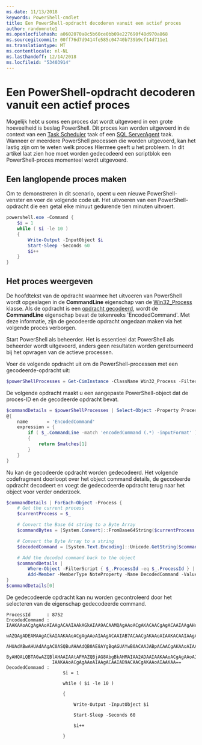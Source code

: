 ```yaml
---
ms.date: 11/13/2018
keywords: PowerShell-cmdlet
title: Een PowerShell-opdracht decoderen vanuit een actief proces
author: randomnote1
ms.openlocfilehash: a0602070a8c5b60ce0bb09e227690f48d970a868
ms.sourcegitcommit: 00ff76d7d9414fe585c04740b739b9cf14d711e1
ms.translationtype: MT
ms.contentlocale: nl-NL
ms.lasthandoff: 12/14/2018
ms.locfileid: "53403914"
---
```

# <a name="decode-a-powershell-command-from-a-running-process"></a>Een PowerShell-opdracht decoderen vanuit een actief proces

Mogelijk hebt u soms een proces dat wordt uitgevoerd in een grote hoeveelheid is beslag PowerShell.
Dit proces kan worden uitgevoerd in de context van een [Task Scheduler][] taak of een [SQL ServerAgent][] taak. Wanneer er meerdere PowerShell processen die worden uitgevoerd, kan het lastig zijn om te weten welk proces Hiermee geeft u het probleem. In dit artikel laat zien hoe moet worden gedecodeerd een scriptblok een PowerShell-proces momenteel wordt uitgevoerd.

## <a name="create-a-long-running-process"></a>Een langlopende proces maken

Om te demonstreren in dit scenario, opent u een nieuwe PowerShell-venster en voer de volgende code uit. Het uitvoeren van een PowerShell-opdracht die een getal elke minuut gedurende tien minuten uitvoert.

```powershell
powershell.exe -Command {
    $i = 1
    while ( $i -le 10 )
    {
        Write-Output -InputObject $i
        Start-Sleep -Seconds 60
        $i++
    }
}
```

## <a name="view-the-process"></a>Het proces weergeven

De hoofdtekst van de opdracht waarmee het uitvoeren van PowerShell wordt opgeslagen in de **CommandLine** eigenschap van de [Win32_Process][] klasse. Als de opdracht is een [opdracht gecodeerd][], wordt de **CommandLine** eigenschap bevat de tekenreeks 'EncodedCommand'. Met deze informatie, zijn de gecodeerde opdracht ongedaan maken via het volgende proces verborgen.

Start PowerShell als beheerder. Het is essentieel dat PowerShell als beheerder wordt uitgevoerd, anders geen resultaten worden geretourneerd bij het opvragen van de actieve processen.

Voer de volgende opdracht uit om de PowerShell-processen met een gecodeerde-opdracht uit:

```powershell
$powerShellProcesses = Get-CimInstance -ClassName Win32_Process -Filter 'CommandLine LIKE "%EncodedCommand%"'
```

De volgende opdracht maakt u een aangepaste PowerShell-object dat de proces-ID en de gecodeerde opdracht bevat.

```powershell
$commandDetails = $powerShellProcesses | Select-Object -Property ProcessId,
@{
    name       = 'EncodedCommand'
    expression = {
        if ( $_.CommandLine -match 'encodedCommand (.*) -inputFormat' )
        {
            return $matches[1]
        }
    }
}
```

Nu kan de gecodeerde opdracht worden gedecodeerd. Het volgende codefragment doorloopt over het object command details, de gecodeerde opdracht decodeert en voegt de gedecodeerde opdracht terug naar het object voor verder onderzoek.

```powershell
$commandDetails | ForEach-Object -Process {
    # Get the current process
    $currentProcess = $_

    # Convert the Base 64 string to a Byte Array
    $commandBytes = [System.Convert]::FromBase64String($currentProcess.EncodedCommand)

    # Convert the Byte Array to a string
    $decodedCommand = [System.Text.Encoding]::Unicode.GetString($commandBytes)

    # Add the decoded command back to the object
    $commandDetails |
        Where-Object -FilterScript { $_.ProcessId -eq $_.ProcessId } |
        Add-Member -MemberType NoteProperty -Name DecodedCommand -Value $decodedCommand
}
$commandDetails[0]
```

De gedecodeerde opdracht kan nu worden gecontroleerd door het selecteren van de eigenschap gedecodeerde command.

```output
ProcessId      : 8752
EncodedCommand : IAAKAAoACgAgAAoAIAAgACAAIAAkAGkAIAA9ACAAMQAgAAoACgAKACAACgAgACAAIAAgAHcAaABpAGwAZQAgACgAIAAkAGkAIAAtAG
                 wAZQAgADEAMAAgACkAIAAKAAoACgAgAAoAIAAgACAAIAB7ACAACgAKAAoAIAAKACAAIAAgACAAIAAgACAAIABXAHIAaQB0AGUALQBP
                 AHUAdABwAHUAdAAgAC0ASQBuAHAAdQB0AE8AYgBqAGUAYwB0ACAAJABpACAACgAKAAoAIAAKACAAIAAgACAAIAAgACAAIABTAHQAYQ
                 ByAHQALQBTAGwAZQBlAHAAIAAtAFMAZQBjAG8AbgBkAHMAIAA2ADAAIAAKAAoACgAgAAoAIAAgACAAIAAgACAAIAAgACQAaQArACsA
                 IAAKAAoACgAgAAoAIAAgACAAIAB9ACAACgAKAAoAIAAKAA==
DecodedCommand :
                     $i = 1

                     while ( $i -le 10 )

                     {

                         Write-Output -InputObject $i

                         Start-Sleep -Seconds 60

                         $i++

                     }
```

[Task Scheduler]: /windows/desktop/TaskSchd/task-scheduler-start-page
[SQL ServerAgent]: /sql/ssms/agent/sql-server-agent
[Win32_Process]: /windows/desktop/CIMWin32Prov/win32-process
[opdracht gecodeerd]: /powershell/scripting/core-powershell/console/powershell.exe-command-line-help#-encodedcommand-
